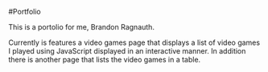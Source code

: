 #Portfolio

This is a portolio for me, Brandon Ragnauth.

Currently is features a video games page that displays a list of video games I played using JavaScript displayed in an interactive manner. In addition there is another page that lists the video games in a table.
